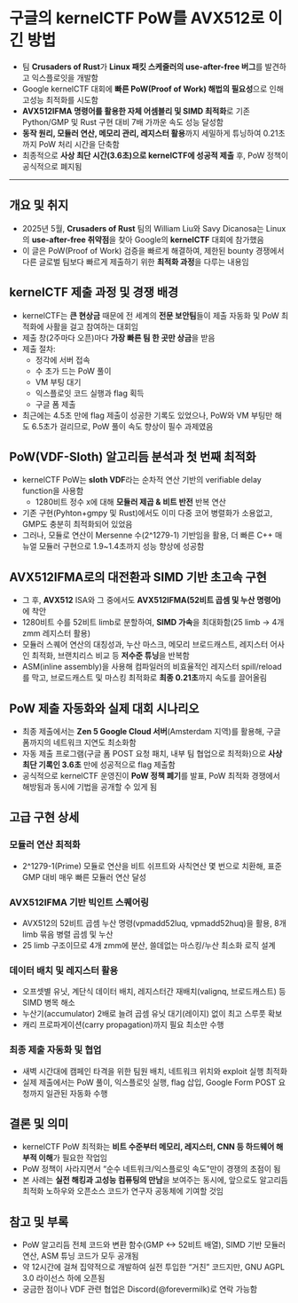 # 구글의 kernelCTF PoW를 AVX512로 이긴 방법


* 팀 **Crusaders of Rust**가 **Linux 패킷 스케줄러의 use-after-free 버그**를 발견하고 익스플로잇을 개발함
* Google kernelCTF 대회에 **빠른 PoW(Proof of Work) 해법의 필요성**으로 인해 고성능 최적화를 시도함
* **AVX512IFMA 명령어를 활용한 자체 어셈블리 및 SIMD 최적화**로 기존 Python/GMP 및 Rust 구현 대비 7배 가까운 속도 성능 달성함
* **동작 원리, 모듈러 연산, 메모리 관리, 레지스터 활용**까지 세밀하게 튜닝하여 0.21초까지 PoW 처리 시간을 단축함
* 최종적으로 **사상 최단 시간(3.6초)으로 kernelCTF에 성공적 제출** 후, PoW 정책이 공식적으로 폐지됨

---

개요 및 취지
-------

* 2025년 5월, **Crusaders of Rust** 팀의 William Liu와 Savy Dicanosa는 Linux의 **use-after-free 취약점**을 찾아 Google의 **kernelCTF** 대회에 참가했음
* 이 글은 PoW(Proof of Work) 검증을 빠르게 해결하여, 제한된 bounty 경쟁에서 다른 글로벌 팀보다 빠르게 제출하기 위한 **최적화 과정**을 다루는 내용임

kernelCTF 제출 과정 및 경쟁 배경
-----------------------

* kernelCTF는 **큰 현상금** 때문에 전 세계의 **전문 보안팀**들이 제출 자동화 및 PoW 최적화에 사활을 걸고 참여하는 대회임
* 제출 창(2주마다 오픈)마다 **가장 빠른 팀 한 곳만 상금**을 받음
* 제출 절차:
  + 정각에 서버 접속
  + 수 초가 드는 PoW 풀이
  + VM 부팅 대기
  + 익스플로잇 코드 실행과 flag 획득
  + 구글 폼 제출
* 최근에는 4.5초 만에 flag 제출이 성공한 기록도 있었으나, PoW와 VM 부팅만 해도 6.5초가 걸리므로, PoW 풀이 속도 향상이 필수 과제였음

PoW(VDF-Sloth) 알고리듬 분석과 첫 번째 최적화
--------------------------------

* kernelCTF PoW는 **sloth VDF**라는 순차적 연산 기반의 verifiable delay function을 사용함
  + 1280비트 정수 x에 대해 **모듈러 제곱 & 비트 반전** 반복 연산
* 기존 구현(Pyhton+gmpy 및 Rust)에서도 이미 다중 코어 병렬화가 소용없고, GMP도 충분히 최적화되어 있었음
* 그러나, 모듈로 연산이 Mersenne 수(2^1279-1) 기반임을 활용, 더 빠른 C++ 매뉴얼 모듈러 구현으로 1.9~1.4초까지 성능 향상에 성공함

AVX512IFMA로의 대전환과 SIMD 기반 초고속 구현
--------------------------------

* 그 후, **AVX512** ISA와 그 중에서도 **AVX512IFMA(52비트 곱셈 및 누산 명령어)** 에 착안
* 1280비트 수를 52비트 limb로 분할하여, **SIMD 가속**을 최대화함(25 limb → 4개 zmm 레지스터 활용)
* 모듈러 스퀘어 연산의 대칭성과, 누산 마스크, 메모리 브로드캐스트, 레지스터 어사인 최적화, 브랜치리스 비교 등 **저수준 튜닝**을 반복함
* ASM(inline assembly)을 사용해 컴파일러의 비효율적인 레지스터 spill/reload를 막고, 브로드캐스트 및 마스킹 최적화로 **최종 0.21초**까지 속도를 끌어올림

PoW 제출 자동화와 실제 대회 시나리오
----------------------

* 최종 제출에서는 **Zen 5 Google Cloud 서버**(Amsterdam 지역)를 활용해, 구글 폼까지의 네트워크 지연도 최소화함
* 자동 제출 프로그램(구글 폼 POST 요청 패치, 내부 팀 협업으로 최적화)으로 **사상 최단 기록인 3.6초** 만에 성공적으로 flag 제출함
* 공식적으로 kernelCTF 운영진이 **PoW 정책 폐기**를 발표, PoW 최적화 경쟁에서 해방됨과 동시에 기법을 공개할 수 있게 됨

고급 구현 상세
--------

### 모듈러 연산 최적화

* 2^1279-1(Prime) 모듈로 연산을 비트 쉬프트와 사칙연산 몇 번으로 치환해, 표준 GMP 대비 매우 빠른 모듈러 연산 달성

### AVX512IFMA 기반 빅인트 스퀘어링

* AVX512의 52비트 곱셈 누산 명령(vpmadd52luq, vpmadd52huq)을 활용, 8개 limb 묶음 병렬 곱셈 및 누산
* 25 limb 구조이므로 4개 zmm에 분산, 쓸데없는 마스킹/누산 최소화 로직 설계

### 데이터 배치 및 레지스터 활용

* 오프셋별 유닛, 계단식 데이터 배치, 레지스터간 재배치(valignq, 브로드캐스트) 등 SIMD 병목 해소
* 누산기(accumulator) 2배로 늘려 곱셈 유닛 대기(레이지) 없이 최고 스루풋 확보
* 캐리 프로파게이션(carry propagation)까지 필요 최소만 수행

### 최종 제출 자동화 및 협업

* 새벽 시간대에 캠페인 타격을 위한 팀원 배치, 네트워크 위치와 exploit 실행 최적화
* 실제 제출에서는 PoW 풀이, 익스플로잇 실행, flag 삽입, Google Form POST 요청까지 일관된 자동화 수행

결론 및 의미
-------

* kernelCTF PoW 최적화는 **비트 수준부터 메모리, 레지스터, CNN 등 하드웨어 해부적 이해**가 필요한 작업임
* PoW 정책이 사라지면서 “순수 네트워크/익스플로잇 속도”만이 경쟁의 초점이 됨
* 본 사례는 **실전 해킹과 고성능 컴퓨팅의 만남**을 보여주는 동시에, 앞으로도 알고리듬 최적화 노하우와 오픈소스 코드가 연구자 공동체에 기여할 것임

참고 및 부록
-------

* PoW 알고리듬 전체 코드와 변환 함수(GMP <-> 52비트 배열), SIMD 기반 모듈러 연산, ASM 튜닝 코드가 모두 공개됨
* 약 12시간에 걸쳐 집약적으로 개발하여 실전 투입한 “거친” 코드지만, GNU AGPL 3.0 라이선스 하에 오픈됨
* 궁금한 점이나 VDF 관련 협업은 Discord(@forevermilk)로 연락 가능함

